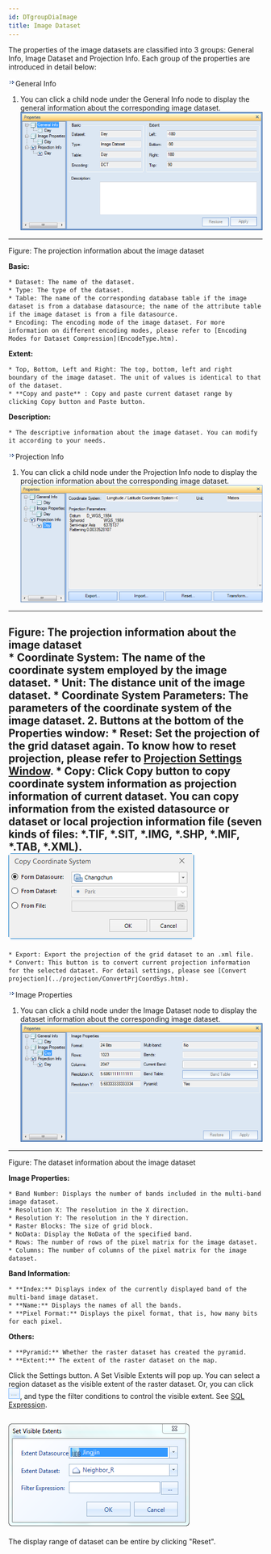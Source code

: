 ```yaml
---
id: DTgroupDiaImage
title: ﻿Image Dataset  
---  
```

The properties of the image datasets are classified into 3 groups: General
Info, Image Dataset and Projection Info. Each group of the properties are
introduced in detail below:

![](img/close.gif)General Info

  1. You can click a child node under the General Info node to display the general information about the corresponding image dataset.
![](img-en/DatasetGroupDiaImage.png)  
---  
Figure: The projection information about the image dataset  
  
**Basic:**

    * Dataset: The name of the dataset.
    * Type: The type of the dataset.
    * Table: The name of the corresponding database table if the image dataset is from a database datasource; the name of the attribute table if the image dataset is from a file datasource.
    * Encoding: The encoding mode of the image dataset. For more information on different encoding modes, please refer to [Encoding Modes for Dataset Compression](EncodeType.htm).

**Extent:**

    * Top, Bottom, Left and Right: The top, bottom, left and right boundary of the image dataset. The unit of values is identical to that of the dataset.
    * **Copy and paste** : Copy and paste current dataset range by clicking Copy button and Paste button.

**Description:**

    * The descriptive information about the image dataset. You can modify it according to your needs.

![](img/close.gif)Projection Info

  1. You can click a child node under the Projection Info node to display the projection information about the corresponding image dataset.  ![](img-en/DatasetGroupDiaImage4.png)  
---  
Figure: The projection information about the image dataset  
    * Coordinate System: The name of the coordinate system employed by the image dataset.
    * Unit: The distance unit of the image dataset.
    * Coordinate System Parameters: The parameters of the coordinate system of the image dataset.
  2. Buttons at the bottom of the Properties window: 
    * Reset: Set the projection of the grid dataset again. To know how to reset projection, please refer to [Projection Settings Window](../Projection/PrjCoordSysSettingWin.htm).
    * Copy: Click Copy button to copy coordinate system information as projection information of current dataset. You can copy information from the existed datasource or dataset or local projection information file (seven kinds of files: *.TIF, *.SIT, *.IMG, *.SHP, *.MIF, *.TAB, *.XML).  ![](img-en/CopyPrjInfo.png)  
---  
    * Export: Export the projection of the grid dataset to an .xml file.
    * Convert: This button is to convert current projection information for the selected dataset. For detail settings, please see [Convert projection](../projection/ConvertPrjCoordSys.htm).

![](img/close.gif)Image Properties

  1. You can click a child node under the Image Dataset node to display the dataset information about the corresponding image dataset.  ![](img-en/DatasetGroupDiaImage2.png)  
---  
Figure: The dataset information about the image dataset  
  
**Image Properties:**

    * Band Number: Displays the number of bands included in the multi-band image dataset. 
    * Resolution X: The resolution in the X direction.
    * Resolution Y: The resolution in the Y direction.
    * Raster Blocks: The size of grid block.
    * NoData: Display the NoData of the specified band. 
    * Rows: The number of rows of the pixel matrix for the image dataset.
    * Columns: The number of columns of the pixel matrix for the image dataset.

**Band Information:**

    * **Index:** Displays index of the currently displayed band of the multi-band image dataset. 
    * **Name:** Displays the names of all the bands. 
    * **Pixel Format:** Displays the pixel format, that is, how many bits for each pixel. 

**Others:**

    * **Pyramid:** Whether the raster dataset has created the pyramid.
    * **Extent:** The extent of the raster dataset on the map. 

Click the Settings button. A Set Visible Extents will pop up. You can select a
region dataset as the visible extent of the raster dataset. Or, you can click
![](img/button1.png), and type the filter conditions to control the visible
extent. See [SQL Expression](../../Query/SQLDia.htm).

![](img-en/VisibleRange.png)  
---  
  
The display range of dataset can be entire by clicking "Reset".


